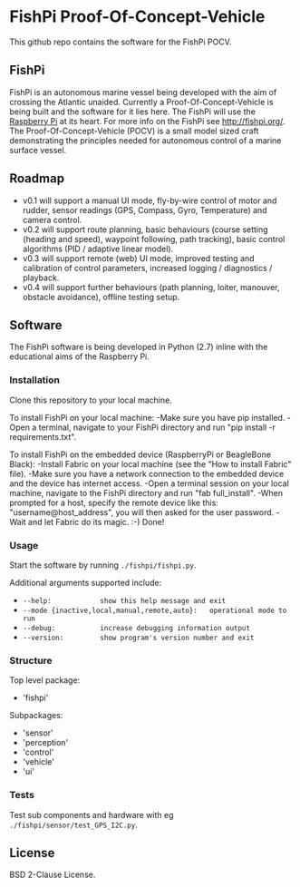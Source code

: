 FishPi Proof-Of-Concept-Vehicle
===============================

This github repo contains the software for the FishPi POCV.

FishPi
------

FishPi is an autonomous marine vessel being developed with the aim of crossing the Atlantic unaided. Currently a Proof-Of-Concept-Vehicle is being built and the software for it lies here. The FishPi will use the [Raspberry Pi](http://www.raspberrypi.org/) at its heart. For more info on the FishPi see http://fishpi.org/. The Proof-Of-Concept-Vehicle (POCV) is a small model sized craft demonstrating the principles needed for autonomous control of a marine surface vessel.

Roadmap
-------

* v0.1 will support a manual UI mode, fly-by-wire control of motor and rudder, sensor readings (GPS, Compass, Gyro, Temperature) and camera control.
* v0.2 will support route planning, basic behaviours (course setting (heading and speed), waypoint following, path tracking), basic control algorithms (PID / adaptive linear model).
* v0.3 will support remote (web) UI mode, improved testing and calibration of control parameters, increased logging / diagnostics / playback.
* v0.4 will support further behaviours (path planning, loiter, manouver, obstacle avoidance), offline testing setup.

Software
--------

The FishPi software is being developed in Python (2.7) inline with the educational aims of the Raspberry Pi.

### Installation ###

Clone this repository to your local machine.

To install FishPi on your local machine:
-Make sure you have pip installed.
-Open a terminal, navigate to your FishPi directory and run "pip install -r requirements.txt".

To install FishPi on the embedded device (RaspberryPi or BeagleBone Black):
-Install Fabric on your local machine (see the "How to install Fabric" file).
-Make sure you have a network connection to the embedded device and the device has internet access.
-Open a terminal session on your local machine, navigate to the FishPi directory and run "fab full_install".
-When prompted for a host, specify the remote device like this: "username@host_address", you will then asked for the user password.
-Wait and let Fabric do its magic. :-) Done!


### Usage ###

Start the software by running `./fishpi/fishpi.py`.

Additional arguments supported include:
* `--help:            show this help message and exit`
* `--mode {inactive,local,manual,remote,auto}:   operational mode to run`
* `--debug:           increase debugging information output`
* `--version:         show program's version number and exit`

### Structure ###

Top level package:
* 'fishpi' 
    
Subpackages:
* 'sensor'
* 'perception'
* 'control'
* 'vehicle'
* 'ui'

### Tests ###

Test sub components and hardware with eg `./fishpi/sensor/test_GPS_I2C.py`.

License
-------

BSD 2-Clause License.

